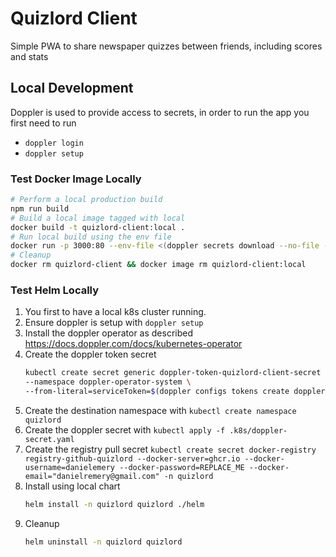 # Quizlord Client

Simple PWA to share newspaper quizzes between friends, including scores and stats

## Local Development

Doppler is used to provide access to secrets, in order to run the app you first need to run

- `doppler login`
- `doppler setup`

### Test Docker Image Locally

```sh
# Perform a local production build
npm run build
# Build a local image tagged with local
docker build -t quizlord-client:local .
# Run local build using the env file
docker run -p 3000:80 --env-file <(doppler secrets download --no-file --format docker) --name=quizlord-client quizlord-client:local
# Cleanup
docker rm quizlord-client && docker image rm quizlord-client:local
```

### Test Helm Locally

1. You first to have a local k8s cluster running.
2. Ensure doppler is setup with `doppler setup`
3. Install the doppler operator as described https://docs.doppler.com/docs/kubernetes-operator
4. Create the doppler token secret
   ```sh
   kubectl create secret generic doppler-token-quizlord-client-secret \
   --namespace doppler-operator-system \
   --from-literal=serviceToken=$(doppler configs tokens create doppler-kubernetes-operator --plain)
   ```
5. Create the destination namespace with `kubectl create namespace quizlord`
6. Create the doppler secret with `kubectl apply -f .k8s/doppler-secret.yaml`
7. Create the registry pull secret `kubectl create secret docker-registry registry-github-quizlord --docker-server=ghcr.io --docker-username=danielemery --docker-password=REPLACE_ME --docker-email="danielremery@gmail.com" -n quizlord`
8. Install using local chart
   ```sh
   helm install -n quizlord quizlord ./helm
   ```
9. Cleanup
   ```sh
   helm uninstall -n quizlord quizlord
   ```

